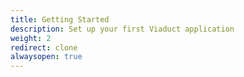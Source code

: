 ```yaml
---
title: Getting Started
description: Set up your first Viaduct application
weight: 2
redirect: clone
alwaysopen: true
---
```

